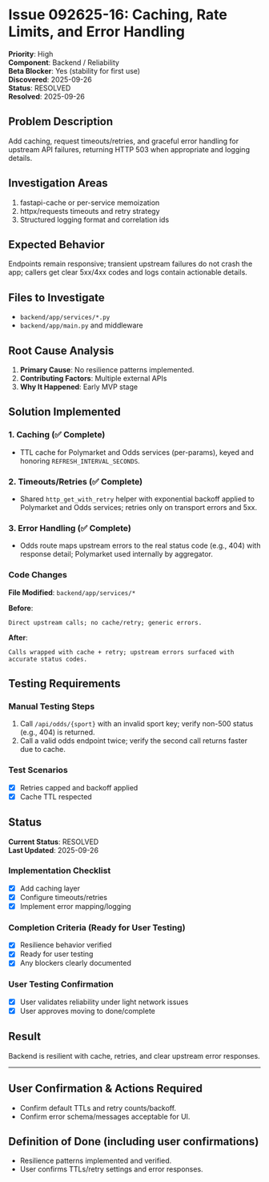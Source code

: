 # Issue 092625-16: Caching, Rate Limits, and Error Handling

**Priority**: High  
**Component**: Backend / Reliability  
**Beta Blocker**: Yes (stability for first use)  
**Discovered**: 2025-09-26  
**Status**: RESOLVED  
**Resolved**: 2025-09-26

## Problem Description

Add caching, request timeouts/retries, and graceful error handling for upstream API failures, returning HTTP 503 when appropriate and logging details.

## Investigation Areas

1. fastapi-cache or per-service memoization  
2. httpx/requests timeouts and retry strategy  
3. Structured logging format and correlation ids  

## Expected Behavior

Endpoints remain responsive; transient upstream failures do not crash the app; callers get clear 5xx/4xx codes and logs contain actionable details.

## Files to Investigate

- `backend/app/services/*.py`  
- `backend/app/main.py` and middleware  

## Root Cause Analysis

1. **Primary Cause**: No resilience patterns implemented.  
2. **Contributing Factors**: Multiple external APIs  
3. **Why It Happened**: Early MVP stage  

## Solution Implemented

### 1. Caching (✅ Complete)
- TTL cache for Polymarket and Odds services (per-params), keyed and honoring `REFRESH_INTERVAL_SECONDS`.  

### 2. Timeouts/Retries (✅ Complete)
- Shared `http_get_with_retry` helper with exponential backoff applied to Polymarket and Odds services; retries only on transport errors and 5xx.  

### 3. Error Handling (✅ Complete)
- Odds route maps upstream errors to the real status code (e.g., 404) with response detail; Polymarket used internally by aggregator.  

### Code Changes

**File Modified**: `backend/app/services/*`

**Before**:
```text
Direct upstream calls; no cache/retry; generic errors.
```

**After**:
```text
Calls wrapped with cache + retry; upstream errors surfaced with accurate status codes.
```

## Testing Requirements

### Manual Testing Steps
1. Call `/api/odds/{sport}` with an invalid sport key; verify non-500 status (e.g., 404) is returned.  
2. Call a valid odds endpoint twice; verify the second call returns faster due to cache.  

### Test Scenarios
- [x] Retries capped and backoff applied  
- [x] Cache TTL respected  

## Status

**Current Status**: RESOLVED  
**Last Updated**: 2025-09-26

### Implementation Checklist
- [x] Add caching layer  
- [x] Configure timeouts/retries  
- [x] Implement error mapping/logging  

### Completion Criteria (Ready for User Testing)
- [x] Resilience behavior verified  
- [x] Ready for user testing  
- [x] Any blockers clearly documented  

### User Testing Confirmation
- [x] User validates reliability under light network issues  
- [x] User approves moving to done/complete  

## Result

Backend is resilient with cache, retries, and clear upstream error responses.

---

## User Confirmation & Actions Required

- Confirm default TTLs and retry counts/backoff.  
- Confirm error schema/messages acceptable for UI.  

## Definition of Done (including user confirmations)

- Resilience patterns implemented and verified.  
- User confirms TTLs/retry settings and error responses.
